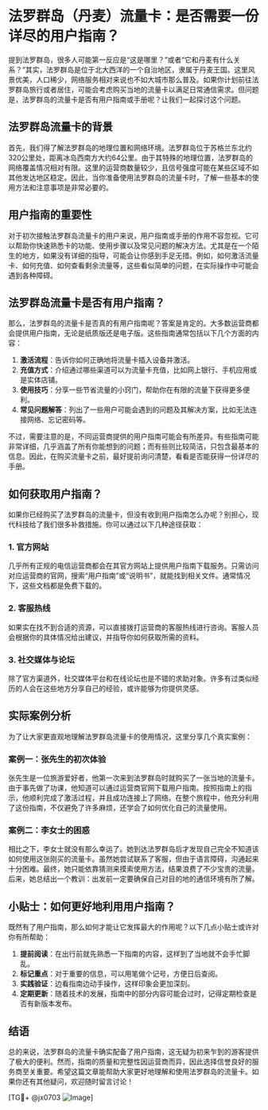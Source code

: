 # 法罗群岛（丹麦）流量卡：是否需要一份详尽的用户指南？

提到法罗群岛，很多人可能第一反应是“这是哪里？”或者“它和丹麦有什么关系？”其实，法罗群岛是位于北大西洋的一个自治地区，隶属于丹麦王国。这里风景优美，人口稀少，网络服务相对来说也不如大城市那么普及。如果你计划前往法罗群岛旅行或者居住，可能会考虑购买当地的流量卡以满足日常通信需求。但问题是，法罗群岛的流量卡是否有用户指南或手册呢？让我们一起探讨这个问题。

## 法罗群岛流量卡的背景

首先，我们得了解法罗群岛的地理位置和网络环境。法罗群岛位于苏格兰东北约320公里处，距离冰岛西南方大约64公里。由于其特殊的地理位置，法罗群岛的网络覆盖情况相对有限。这里的运营商数量较少，且信号强度可能在某些区域不如其他发达地区稳定。因此，当你准备使用法罗群岛的流量卡时，了解一些基本的使用方法和注意事项是非常必要的。

## 用户指南的重要性

对于初次接触法罗群岛流量卡的用户来说，用户指南或手册的作用不容忽视。它可以帮助你快速熟悉卡的功能、使用步骤以及常见问题的解决方法。尤其是在一个陌生的地方，如果没有详细的指导，可能会让你感到手足无措。例如，如何激活流量卡、如何充值、如何查看剩余流量等，这些看似简单的问题，在实际操作中可能会遇到各种障碍。

## 法罗群岛流量卡是否有用户指南？

那么，法罗群岛的流量卡是否真的有用户指南呢？答案是肯定的。大多数运营商都会提供用户指南，无论是纸质版还是电子版。这些指南通常包括以下几个方面的内容：

1. **激活流程**：告诉你如何正确地将流量卡插入设备并激活。
2. **充值方式**：介绍通过哪些渠道可以为流量卡充值，比如网上银行、手机应用或是实体店铺。
3. **使用技巧**：分享一些节省流量的小窍门，帮助你在有限的流量下获得更多便利。
4. **常见问题解答**：列出了一些用户可能会遇到的问题及其解决方案，比如无法连接网络、忘记密码等。

不过，需要注意的是，不同运营商提供的用户指南可能会有所差异。有些指南可能非常详细，几乎涵盖了所有你能想到的问题；而有些则比较简洁，只包含最基本的信息。因此，在购买流量卡之前，最好提前询问清楚，看看是否能获得一份详尽的手册。

## 如何获取用户指南？

如果你已经购买了法罗群岛的流量卡，但没有收到用户指南怎么办呢？别担心，现代科技给了我们很多补救措施。你可以通过以下几种途径获取：

### 1. 官方网站
几乎所有正规的电信运营商都会在其官方网站上提供用户指南下载服务。只需访问对应运营商的官网，搜索“用户指南”或“说明书”，就能找到相关文件。通常情况下，这些文档都是免费下载的。

### 2. 客服热线
如果实在找不到合适的资源，可以直接拨打运营商的客服热线进行咨询。客服人员会根据你的具体情况给出建议，并指导你如何获取所需的资料。

### 3. 社交媒体与论坛
除了官方渠道外，社交媒体平台和在线论坛也是不错的求助对象。许多有过类似经历的人会在这些地方分享自己的经验，或许能够为你提供灵感。

## 实际案例分析

为了让大家更直观地理解法罗群岛流量卡的使用情况，这里分享几个真实案例：

### 案例一：张先生的初次体验
张先生是一位旅游爱好者，他第一次来到法罗群岛时就购买了一张当地的流量卡。由于事先做了功课，他知道可以通过运营商官网下载用户指南。按照指南上的指示，他顺利完成了激活过程，并且成功连接上了网络。在整个旅程中，他充分利用了这份指南，不仅避免了许多麻烦，还学会了如何优化自己的流量使用。

### 案例二：李女士的困惑
相比之下，李女士就没有那么幸运了。她到达法罗群岛后才发现自己完全不知道该如何使用这张刚买的流量卡。虽然她尝试联系了客服，但由于语言障碍，沟通起来十分困难。最终，她只能依靠猜测来摸索使用方法，结果浪费了不少宝贵的流量。后来，她总结出一个教训：出发前一定要确保自己对目的地的通信环境有所了解。

## 小贴士：如何更好地利用用户指南？

既然有了用户指南，那么如何才能让它发挥最大的作用呢？以下几点小贴士或许对你有所帮助：

1. **提前阅读**：在出行前就先熟悉一下指南的内容，这样到了当地就不会手忙脚乱。
2. **标记重点**：对于重要的信息，可以用笔做个记号，方便日后查阅。
3. **实践验证**：边看指南边动手操作，这样印象会更加深刻。
4. **定期更新**：随着技术的发展，指南中的部分内容可能会过时，记得定期检查是否有新版本发布。

## 结语

总的来说，法罗群岛的流量卡确实配备了用户指南，这无疑为初来乍到的游客提供了极大的便利。然而，指南的质量和完整性因运营商而异，因此选择信誉良好的服务商至关重要。希望这篇文章能帮助大家更好地理解和使用法罗群岛的流量卡。如果你还有其他疑问，欢迎随时留言讨论！

[TG💪+ @jx0703 ![Image](https://github.com/user-attachments/assets/dbca1d08-cadb-493c-b0ec-ad6f7a83f270)]